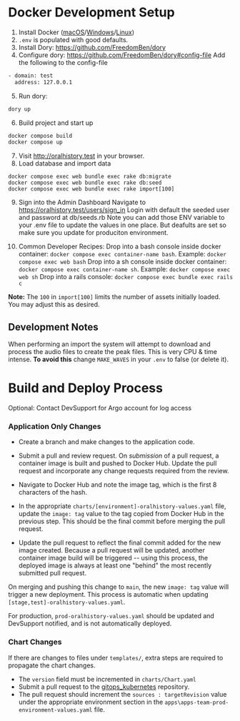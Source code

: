 # Docker Development Setup

1. Install Docker ([macOS](https://docs.docker.com/docker-for-mac/install/)/[Windows](https://docs.docker.com/docker-for-windows/install/)/[Linux](https://docs.docker.com/engine/install/))
2. `.env` is populated with good defaults.
3. Install Dory: https://github.com/FreedomBen/dory
4. Configure dory: https://github.com/FreedomBen/dory#config-file
   Add the following to the config-file

```bash
- domain: test
  address: 127.0.0.1
```

5. Run dory:

```bash
dory up
```

6.  Build project and start up

```bash
docker compose build
docker compose up
```

7. Visit http://oralhistory.test in your browser.
8. Load database and import data

```
docker compose exec web bundle exec rake db:migrate
docker compose exec web bundle exec rake db:seed
docker compose exec web bundle exec rake import[100]
```

9. Sign into the Admin Dashboard
   Navigate to https://oralhistory.test/users/sign_in
   Login with default the seeded user and password at db/seeds.rb
   Note you can add those ENV variable to your .env file to update
   the values in one place. But deafults are set so make sure you
   update for produciton environment.

10. Common Developer Recipes:
    Drop into a bash console inside docker container: `docker compose exec container-name bash`. Example: `docker compose exec web bash`
    Drop into a sh console inside docker container: `docker compose exec container-name sh`. Example: `docker compose exec web sh`
    Drop into a rails console: `docker compose exec bundle exec rails c`

**Note:** The `100` in `import[100]` limits the number of assets initially loaded. You may adjust this as desired.

## Development Notes

When performing an import the system will attempt to download and process the audio files to create the peak files. This is very CPU & time intense.
**To avoid this** change `MAKE_WAVES` in your `.env` to false (or delete it).

# Build and Deploy Process

Optional: Contact DevSupport for Argo account for log access

### Application Only Changes

- Create a branch and make changes to the application code.

- Submit a pull and review request. On _submission_ of a pull request, a container image is built and pushed to Docker Hub. Update the pull request and incorporate any change requests required from the review.

- Navigate to Docker Hub and note the image tag, which is the first 8 characters of the hash.

- In the appropriate `charts/[environment]-oralhistory-values.yaml` file, update the `image: tag` value to the tag copied from Docker Hub in the previous step. This should be the final commit before merging the pull request.

- Update the pull request to reflect the final commit added for the new image created.
  Because a pull request will be updated, another container image build will be triggered -- using this process, the deployed image is always at least one "behind" the most recently submitted pull request.

On merging and pushing this change to `main`, the new `image: tag` value will trigger a new deployment. This process is automatic when updating `[stage,test]-oralhistory-values.yaml`.

For production, `prod-oralhistory-values.yaml` should be updated and DevSupport notified, and is not automatically deployed.

### Chart Changes

If there are changes to files under `templates/`, extra steps are required to propagate the chart changes.

- The `version` field must be incremented in `charts/Chart.yaml`
- Submit a pull request to the [gitops_kubernetes](https://github.com/UCLALibrary/gitops_kubernetes) repository.
- The pull request should increment the `sources : targetRevision` value under the appropriate environment section in the `apps\apps-team-prod-environment-values.yaml` file.

